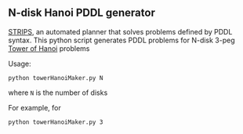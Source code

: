 N-disk Hanoi PDDL generator
---

[STRIPS](http://en.wikipedia.org/wiki/STRIPS), an automated planner that solves problems defined by PDDL syntax.
This python script generates PDDL problems for N-disk 3-peg [Tower of Hanoi](http://en.wikipedia.org/wiki/Tower_of_hanoi) problems


Usage:

    python towerHanoiMaker.py N

where `N` is the number of disks

For example, for 

    python towerHanoiMaker.py 3